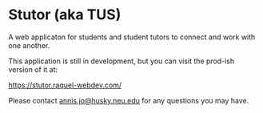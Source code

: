 # Stutor (aka TUS)

A web applicaton for students and student tutors to connect and work with one another.

This application is still in development, but you can visit the prod-ish version of it at:

https://stutor.raquel-webdev.com/

Please contact annis.jo@husky.neu.edu for any questions you may have.
